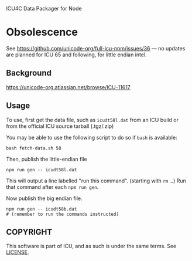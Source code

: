 ICU4C Data Packager for Node
###

# Obsolescence

See https://github.com/unicode-org/full-icu-npm/issues/36 — no updates are planned for ICU 65 and following, for little endian intel.

Background
---

https://unicode-org.atlassian.net/browse/ICU-11617

Usage
---


To use, first get the data file, such as `icudt58l.dat` from an ICU build or from the official ICU source tarball (.tgz/.zip)

You may be able to use the following script to do so if `bash` is available:

    bash fetch-data.sh 58

Then, publish the little-endian file

    npm run gen -- icudt58l.dat

This will output a line labelled "run this command". (starting with `rm …`) Run that command after each `npm run gen`.

Now publish the big endian file.

    npm run gen -- icudt58b.dat
    # (remember to run the commands instructed)

COPYRIGHT
---
This software is part of ICU, and as such is under the same terms. See [LICENSE](LICENSE).
